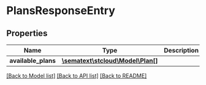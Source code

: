 # PlansResponseEntry

## Properties
Name | Type | Description | Notes
------------ | ------------- | ------------- | -------------
**available_plans** | [**\sematext\stcloud\Model\Plan[]**](Plan.md) |  | [optional] 

[[Back to Model list]](../../README.md#documentation-for-models) [[Back to API list]](../../README.md#documentation-for-api-endpoints) [[Back to README]](../../README.md)


